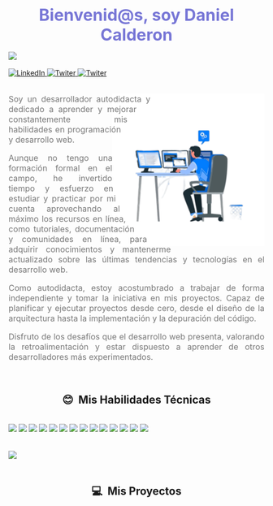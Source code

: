 <h1 align="center" style='margin: 0; font-size: 2rem; text-align: center; color: #7776d6;'>Bienvenid@s, soy Daniel Calderon</h1>

![](https://komarev.com/ghpvc/?username=Kapelu-github-Kapelu&color=blue&style=plastic&label=Profile+View)

<section>
	<a
		href="https://www.linkedin.com/in/daniel-calderon-4a4854215/"
		target="-blank"
		reel="noopener"
	>
		<img
			src="https://img.shields.io/badge/LinkedIn-0077B5?style=plastic&logo=linkedin&logoColor=white&link=https://www.linkedin.com/in/daniel-calderon-4a4854215/"
			alt="LinkedIn"
		/>
	</a>
    <a
		href="https://twitter.com/ddanielcalderon"
		target="-blank"
		reel="noopener"
	>
		<img
			src="https://img.shields.io/badge/Twitter-0077B5?style=plastic&logo=twitter&logoColor=white&link=https://twitter.com/ddanielcalderon"
			alt="Twiter"
		/>
	</a>
    <a
		href="https://wa.me/542615370075"
		target="-blank"
		reel="noopener"
	>
		<img
			src="https://img.shields.io/badge/WhatsApp-25D366?style=plastic&logo=whatsapp&logoColor=white&link=https://api.whatsapp.com/send?phone=%2B542615370075&text=Hola%20Daniel%20!!!%20Me%20podr%C3%ADas%20ayudar%20?"
			alt="Twiter"
		/>
	</a>
</section>



<br>
<section style='padding: 0; text-align: justify; color: #f1ebeb;'>
    <img width="300" height="300" align="right" src="https://raw.githubusercontent.com/Kapelu/Kapelu/main/public/png/README-acerca.png" alt="Acerca de mi" style='shape-outside: circle();'>
    <p style='font-size: 1rem;color: #777;'>
    Soy un desarrollador autodidacta y dedicado a aprender y mejorar 
    constantemente mis habilidades en programación y desarrollo web.
    </p>
    <p style='font-size: 1rem;color: #777;'>
    Aunque no tengo una formación formal en el campo, he invertido tiempo y 
    esfuerzo en estudiar y practicar por mi cuenta aprovechando al máximo los recursos 
    en línea, como tutoriales, documentación y comunidades en línea, para adquirir 
    conocimientos y mantenerme actualizado sobre las últimas tendencias y tecnologías 
    en el desarrollo web.
    </p>
    <p style='font-size: 1rem;color: #777;'>
    Como autodidacta, estoy acostumbrado a trabajar de forma independiente y tomar la 
    iniciativa en mis proyectos. Capaz de planificar y ejecutar proyectos desde cero, 
    desde el diseño de la arquitectura hasta la implementación y la depuración del código.
    </p> 
    <p style='font-size: 1rem;color: #777;'>
    Disfruto de los desafíos que el desarrollo web presenta, valorando la retroalimentación 
    y estar dispuesto a aprender de otros desarrolladores más experimentados. 
    </p>
</section>
<br>
<section>
    <h2 align="center">😊 &nbsp;Mis Habilidades Técnicas</h2>
    <br>
	<img src="https://img.shields.io/badge/-Ubuntu-333333?style=flat&logo=Ubuntu"/>
	<img src="https://img.shields.io/badge/-Git-333333?style=flat&logo=git" />
	<img src="https://img.shields.io/badge/-GitHub-333333?style=flat&logo=github" />
	<img src="https://img.shields.io/badge/-HTML5-333333?style=flat&logo=HTML5" />
	<img src="https://img.shields.io/badge/-CSS-333333?style=flat&logo=CSS3&logoColor=1572B6" />
	<img src="https://img.shields.io/badge/-JavaScript-333333?style=flat&logo=javascript" />
	<!-- <img src="https://img.shields.io/badge/-typescript.js-333333?style=flat&logo=typescript" /> -->
	<img src="https://img.shields.io/badge/-bootrstap.js-333333?style=flat&logo=bootstrap" />
	<img src="https://img.shields.io/badge/-Node.js-333333?style=flat&logo=node.js" />
	<!-- <img src="https://img.shields.io/badge/-sass.js-333333?style=flat&logo=sass" />
	<img src="https://img.shields.io/badge/-less.js-333333?style=flat&logo=less" /> -->
	<img src="https://img.shields.io/badge/-express.js-333333?style=flat&logo=express" />
	<img src="https://img.shields.io/badge/-axios.js-333333?style=flat&logo=axios" />
	<img src="https://img.shields.io/badge/-nomgodb.js-333333?style=flat&logo=mongodb" />
	<img src="https://img.shields.io/badge/-Markdown-333333?style=flat&logo=markdown" />
	<img src="https://img.shields.io/badge/-npm.js-333333?style=flat&logo=npm" />
	<img src="https://img.shields.io/badge/-figma-333333?style=flat&logo=figma" />
    <br><br><br>
    <div>
    <a href="https://github.com/Kapelu/github-readme-stats">
		<img src="https://github-readme-stats.vercel.app/api/top-langs/?username=Kapelu&custom_title=Lenguajes%20mas%20usados&theme=calm&card_width=850" />
    </div>
	</a>
</section>
<br>
<h2 align="center">💻 &nbsp;Mis Proyectos</h2>